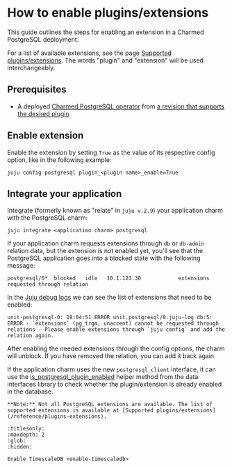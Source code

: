 # How to enable plugins/extensions

This guide outlines the steps for enabling an extension in a Charmed PostgreSQL deployment. 

For a list of available extensions, see the page [Supported plugins/extensions](/reference/plugins-extensions). The words "plugin" and "extension" will be used interchangeably.

## Prerequisites
* A deployed [Charmed PostgreSQL operator](/tutorial/2-deploy-postgresql) from [a revision that supports the desired plugin](/reference/plugins-extensions)


## Enable extension
Enable the extension by setting `True` as the value of its respective config option, like in the following example:

```text
juju config postgresql plugin_<plugin name>_enable=True
```
## Integrate your application
Integrate (formerly known as "relate" in `juju v.2.9`) your application charm with the PostgreSQL charm:

```text
juju integrate <application charm> postgresql 
```

If your application charm requests extensions through `db` or `db-admin` relation data, but the extension is not enabled yet, you'll see that the PostgreSQL application goes into a blocked state with the following message:
```text
postgresql/0*  blocked   idle   10.1.123.30            extensions requested through relation
```
In the [Juju debug logs](https://juju.is/docs/juju/juju-debug-log) we can see the list of extensions that need to be enabled:

```text
unit-postgresql-0: 18:04:51 ERROR unit.postgresql/0.juju-log db:5: ERROR - `extensions` (pg_trgm, unaccent) cannot be requested through relations - Please enable extensions through `juju config` and add the relation again.
```

After enabling the needed extensions through the config options, the charm will unblock. If you have removed the relation, you can add it back again.

If the application charm uses the new `postgresql_client` interface, it can use the [is_postgresql_plugin_enabled](https://charmhub.io/data-platform-libs/libraries/data_interfaces) helper method from the data interfaces library to check whether the plugin/extension is already enabled in the database.

```{note}
**Note:** Not all PostgreSQL extensions are available. The list of supported extensions is available at [Supported plugins/extensions](/reference/plugins-extensions).
```


```{toctree}
:titlesonly:
:maxdepth: 2
:glob:
:hidden:

Enable TimescaleDB <enable-timescaledb>